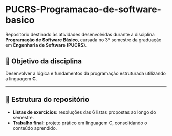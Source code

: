 # PUCRS-Programacao-de-software-basico

Repositório destinado às atividades desenvolvidas durante a disciplina **Programação de Software Básico**, cursada no 3º semestre da graduação em **Engenharia de Software (PUCRS)**.

## 🎯 Objetivo da disciplina
Desenvolver a lógica e fundamentos da programação estruturada utilizando a linguagem **C**.

---

## 🧩 Estrutura do repositório
- **Listas de exercícios:** resoluções das 6 listas propostas ao longo do semestre.  
- **Trabalho final:** projeto prático em linguagem C, consolidando o conteúdo aprendido.

